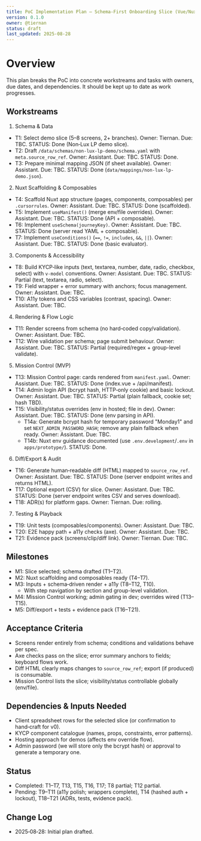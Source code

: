 ```yaml
---
title: PoC Implementation Plan – Schema‑First Onboarding Slice (Vue/Nuxt)
version: 0.1.0
owner: @tiernan
status: draft
last_updated: 2025-08-28
---
```


# Overview

This plan breaks the PoC into concrete workstreams and tasks with owners, due dates, and dependencies. It should be kept up to date as work progresses.

## Workstreams

1) Schema & Data
- T1: Select demo slice (5–8 screens, 2+ branches). Owner: Tiernan. Due: TBC. STATUS: Done (Non‑Lux LP demo slice).
- T2: Draft `/data/schemas/non-lux-lp-demo/schema.yaml` with `meta.source_row_ref`. Owner: Assistant. Due: TBC. STATUS: Done.
- T3: Prepare minimal mapping JSON (if sheet available). Owner: Assistant. Due: TBC. STATUS: Done (`data/mappings/non-lux-lp-demo.json`).

2) Nuxt Scaffolding & Composables
- T4: Scaffold Nuxt app structure (pages, components, composables) per `.cursorrules`. Owner: Assistant. Due: TBC. STATUS: Done (scaffolded).
- T5: Implement `useManifest()` (merge env/file overrides). Owner: Assistant. Due: TBC. STATUS: Done (API + composable).
- T6: Implement `useSchema(journeyKey)`. Owner: Assistant. Due: TBC. STATUS: Done (server read YAML + composable).
- T7: Implement `useConditions()` (`==`, `!=`, `includes`, `&&`, `||`). Owner: Assistant. Due: TBC. STATUS: Done (basic evaluator).

3) Components & Accessibility
- T8: Build KYCP‑like inputs (text, textarea, number, date, radio, checkbox, select) with `v-model` conventions. Owner: Assistant. Due: TBC. STATUS: Partial (text, textarea, radio, select).
- T9: Field wrapper + error summary with anchors; focus management. Owner: Assistant. Due: TBC.
- T10: A11y tokens and CSS variables (contrast, spacing). Owner: Assistant. Due: TBC.

4) Rendering & Flow Logic
- T11: Render screens from schema (no hard‑coded copy/validation). Owner: Assistant. Due: TBC.
- T12: Wire validation per schema; page submit behaviour. Owner: Assistant. Due: TBC. STATUS: Partial (required/regex + group-level validate).

5) Mission Control (MVP)
- T13: Mission Control page: cards rendered from `manifest.yaml`. Owner: Assistant. Due: TBC. STATUS: Done (index.vue + /api/manifest).
- T14: Admin login API (bcrypt hash, HTTP‑only cookie) and basic lockout. Owner: Assistant. Due: TBC. STATUS: Partial (plain fallback, cookie set; hash TBD).
- T15: Visibility/status overrides (env in hosted; file in dev). Owner: Assistant. Due: TBC. STATUS: Done (env parsing in API).
  - T14a: Generate bcrypt hash for temporary password "Monday1" and set `NEXT_ADMIN_PASSWORD_HASH`; remove any plain fallback when ready. Owner: Assistant. Due: TBC.
  - T14b: Nuxt env guidance documented (use `.env.development`/`.env` in `apps/prototype/`). STATUS: Done.

6) Diff/Export & Audit
- T16: Generate human‑readable diff (HTML) mapped to `source_row_ref`. Owner: Assistant. Due: TBC. STATUS: Done (server endpoint writes and returns HTML).
- T17: Optional export (CSV) for slice. Owner: Assistant. Due: TBC. STATUS: Done (server endpoint writes CSV and serves download).
- T18: ADR(s) for platform gaps. Owner: Tiernan. Due: rolling.

7) Testing & Playback
- T19: Unit tests (composables/components). Owner: Assistant. Due: TBC.
- T20: E2E happy path + a11y checks (axe). Owner: Assistant. Due: TBC.
- T21: Evidence pack (screens/clip/diff link). Owner: Tiernan. Due: TBC.

## Milestones

- M1: Slice selected; schema drafted (T1–T2).
- M2: Nuxt scaffolding and composables ready (T4–T7).
- M3: Inputs + schema‑driven render + a11y (T8–T12, T10).
  - With step navigation by section and group-level validation.
- M4: Mission Control working; admin gating in dev; overrides wired (T13–T15).
- M5: Diff/export + tests + evidence pack (T16–T21).

## Acceptance Criteria

- Screens render entirely from schema; conditions and validations behave per spec.
- Axe checks pass on the slice; error summary anchors to fields; keyboard flows work.
- Diff HTML clearly maps changes to `source_row_ref`; export (if produced) is consumable.
- Mission Control lists the slice; visibility/status controllable globally (env/file).

## Dependencies & Inputs Needed

- Client spreadsheet rows for the selected slice (or confirmation to hand‑craft for v0).
- KYCP component catalogue (names, props, constraints, error patterns).
- Hosting approach for demos (affects env override flow).
- Admin password (we will store only the bcrypt hash) or approval to generate a temporary one.

## Status

- Completed: T1–T7, T13, T15, T16, T17; T8 partial; T12 partial.
- Pending: T9–T11 (a11y polish; wrappers complete), T14 (hashed auth + lockout), T18–T21 (ADRs, tests, evidence pack).

## Change Log

- 2025‑08‑28: Initial plan drafted.
